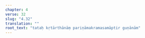 ```yaml
---
chapter: 4
verse: 32
slug: "4.32"
translation: ""
root_text: "tataḥ kṛtārthānāṃ pariṇāmakramasamāptir guṇānām"
---
```


